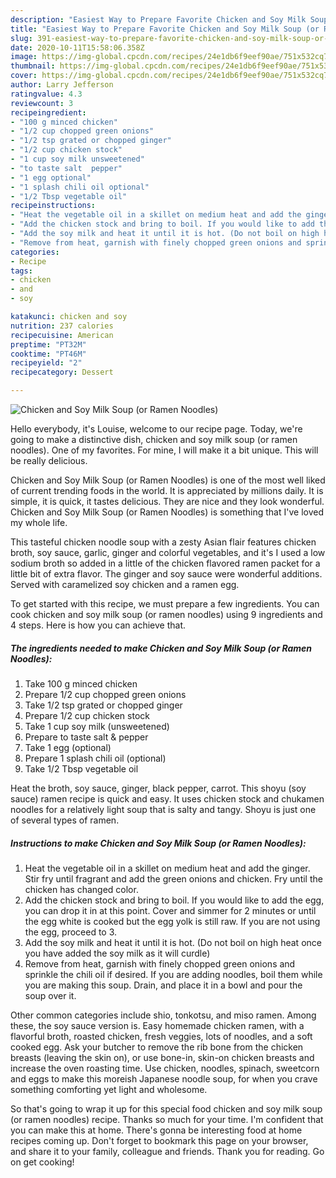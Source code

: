 ```yaml
---
description: "Easiest Way to Prepare Favorite Chicken and Soy Milk Soup (or Ramen Noodles)"
title: "Easiest Way to Prepare Favorite Chicken and Soy Milk Soup (or Ramen Noodles)"
slug: 391-easiest-way-to-prepare-favorite-chicken-and-soy-milk-soup-or-ramen-noodles
date: 2020-10-11T15:58:06.358Z
image: https://img-global.cpcdn.com/recipes/24e1db6f9eef90ae/751x532cq70/chicken-and-soy-milk-soup-or-ramen-noodles-recipe-main-photo.jpg
thumbnail: https://img-global.cpcdn.com/recipes/24e1db6f9eef90ae/751x532cq70/chicken-and-soy-milk-soup-or-ramen-noodles-recipe-main-photo.jpg
cover: https://img-global.cpcdn.com/recipes/24e1db6f9eef90ae/751x532cq70/chicken-and-soy-milk-soup-or-ramen-noodles-recipe-main-photo.jpg
author: Larry Jefferson
ratingvalue: 4.3
reviewcount: 3
recipeingredient:
- "100 g minced chicken"
- "1/2 cup chopped green onions"
- "1/2 tsp grated or chopped ginger"
- "1/2 cup chicken stock"
- "1 cup soy milk unsweetened"
- "to taste salt  pepper"
- "1 egg optional"
- "1 splash chili oil optional"
- "1/2 Tbsp vegetable oil"
recipeinstructions:
- "Heat the vegetable oil in a skillet on medium heat and add the ginger. Stir fry until fragrant and add the green onions and chicken. Fry until the chicken has changed color."
- "Add the chicken stock and bring to boil. If you would like to add the egg, you can drop it in at this point. Cover and simmer for 2 minutes or until the egg white is cooked but the egg yolk is still raw. If you are not using the egg, proceed to 3."
- "Add the soy milk and heat it until it is hot. (Do not boil on high heat once you have added the soy milk as it will curdle)"
- "Remove from heat, garnish with finely chopped green onions and sprinkle the chili oil if desired. If you are adding noodles, boil them while you are making this soup. Drain, and place it in a bowl and pour the soup over it."
categories:
- Recipe
tags:
- chicken
- and
- soy

katakunci: chicken and soy 
nutrition: 237 calories
recipecuisine: American
preptime: "PT32M"
cooktime: "PT46M"
recipeyield: "2"
recipecategory: Dessert

---
```



![Chicken and Soy Milk Soup (or Ramen Noodles)](https://img-global.cpcdn.com/recipes/24e1db6f9eef90ae/751x532cq70/chicken-and-soy-milk-soup-or-ramen-noodles-recipe-main-photo.jpg)

Hello everybody, it's Louise, welcome to our recipe page. Today, we're going to make a distinctive dish, chicken and soy milk soup (or ramen noodles). One of my favorites. For mine, I will make it a bit unique. This will be really delicious.

Chicken and Soy Milk Soup (or Ramen Noodles) is one of the most well liked of current trending foods in the world. It is appreciated by millions daily. It is simple, it is quick, it tastes delicious. They are nice and they look wonderful. Chicken and Soy Milk Soup (or Ramen Noodles) is something that I've loved my whole life.

This tasteful chicken noodle soup with a zesty Asian flair features chicken broth, soy sauce, garlic, ginger and colorful vegetables, and it&#39;s I used a low sodium broth so added in a little of the chicken flavored ramen packet for a little bit of extra flavor. The ginger and soy sauce were wonderful additions. Served with caramelized soy chicken and a ramen egg.


To get started with this recipe, we must prepare a few ingredients. You can cook chicken and soy milk soup (or ramen noodles) using 9 ingredients and 4 steps. Here is how you can achieve that.

<!--inarticleads1-->

##### The ingredients needed to make Chicken and Soy Milk Soup (or Ramen Noodles):

1. Take 100 g minced chicken
1. Prepare 1/2 cup chopped green onions
1. Take 1/2 tsp grated or chopped ginger
1. Prepare 1/2 cup chicken stock
1. Take 1 cup soy milk (unsweetened)
1. Prepare to taste salt &amp; pepper
1. Take 1 egg (optional)
1. Prepare 1 splash chili oil (optional)
1. Take 1/2 Tbsp vegetable oil


Heat the broth, soy sauce, ginger, black pepper, carrot. This shoyu (soy sauce) ramen recipe is quick and easy. It uses chicken stock and chukamen noodles for a relatively light soup that is salty and tangy. Shoyu is just one of several types of ramen. 

<!--inarticleads2-->

##### Instructions to make Chicken and Soy Milk Soup (or Ramen Noodles):

1. Heat the vegetable oil in a skillet on medium heat and add the ginger. Stir fry until fragrant and add the green onions and chicken. Fry until the chicken has changed color.
1. Add the chicken stock and bring to boil. If you would like to add the egg, you can drop it in at this point. Cover and simmer for 2 minutes or until the egg white is cooked but the egg yolk is still raw. If you are not using the egg, proceed to 3.
1. Add the soy milk and heat it until it is hot. (Do not boil on high heat once you have added the soy milk as it will curdle)
1. Remove from heat, garnish with finely chopped green onions and sprinkle the chili oil if desired. If you are adding noodles, boil them while you are making this soup. Drain, and place it in a bowl and pour the soup over it.


Other common categories include shio, tonkotsu, and miso ramen. Among these, the soy sauce version is. Easy homemade chicken ramen, with a flavorful broth, roasted chicken, fresh veggies, lots of noodles, and a soft cooked egg. Ask your butcher to remove the rib bone from the chicken breasts (leaving the skin on), or use bone-in, skin-on chicken breasts and increase the oven roasting time. Use chicken, noodles, spinach, sweetcorn and eggs to make this moreish Japanese noodle soup, for when you crave something comforting yet light and wholesome. 

So that's going to wrap it up for this special food chicken and soy milk soup (or ramen noodles) recipe. Thanks so much for your time. I'm confident that you can make this at home. There's gonna be interesting food at home recipes coming up. Don't forget to bookmark this page on your browser, and share it to your family, colleague and friends. Thank you for reading. Go on get cooking!
